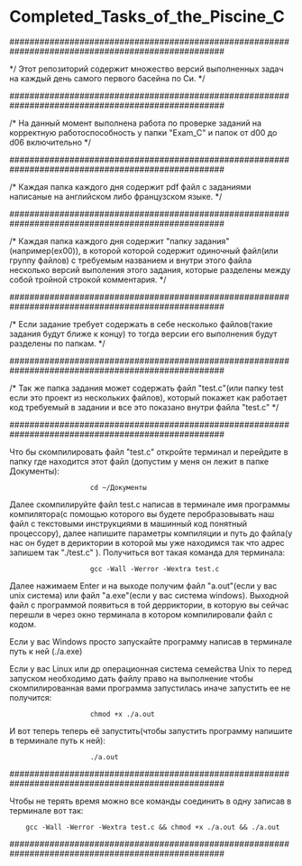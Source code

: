 # Completed_Tasks_of_the_Piscine_C
###################################################################################################

*/ Этот репозиторий содержит множество версий выполненных задач на каждый день самого первого басейна по Си. */


###################################################################################################

/* На данный момент выполнена работа по проверке заданий на корректную работоспособность у папки "Exam_C" и папок от d00 до d06 включительно */



###################################################################################################

/* Каждая папка каждого дня содержит pdf файл с заданиями написаные на английском либо французском языке. */



###################################################################################################

/* Каждая папка каждого дня содержит "папку задания"(например(ex00)), в которой которой содержит одиночный файл(или группу файлов) с требуемым названием и внутри этого файла несколько версий выполения этого задания, которые разделены между собой тройной строкой комментария. */


###################################################################################################

/* Если задание требует содержать в себе несколько файлов(такие задания будут ближе к концу) то тогда версии его выполнения будут разделены по папкам. */



###################################################################################################

/* Так же папка задания может содержать файл "test.c"(или папку test если это проект из нескольких файлов), который покажет как работает код требуемый в задании и все это показано внутри файла "test.c" */




###################################################################################################

Что бы скомпилировать файл "test.c" откройте терминал и перейдите в папку где находится этот файл (допустим у меня он лежит в папке Документы):	

						cd ~/Документы


Далее скомпилируйте файл test.c написав в терминале имя программы компилятора(с помощью которого вы будете перобразовывать наш файл с текстовыми инструкциями в машинный код понятный процессору), далее напишите параметры компиляции и путь до файла(у нас он будет в дериктории в которой мы уже находимся так что адрес запишем так "./test.c" ). Получиться вот такая команда для терминала: 	

						gcc -Wall -Werror -Wextra test.c 


Далее нажимаем Enter и на выходе получим файл "a.out"(если у вас unix система) или файл "a.exe"(если у вас система windows). 
Выходной файл с программой появиться в той дерриктории, в которую вы сейчас перешли в через окно терминала в котором компилировали файл с кодом.


Если у вас Windows просто запускайте программу написав в терминале путь к ней (./a.exe)


Если у вас Linux или др операционная система семейства Unix то перед запуском необходимо дать файлу право на выполнение чтобы скомпилированная вами программа запустилась иначе запустить ее не получится:		

						chmod +x ./a.out


И вот теперь теперь её запустить(чтобы запустить программу напишите в терминале путь к ней):	

						./a.out






###################################################################################################


Чтобы не терять время можно все команды соединить в одну записав в терминале вот так:		

        gcc -Wall -Werror -Wextra test.c && chmod +x ./a.out && ./a.out


###################################################################################################

